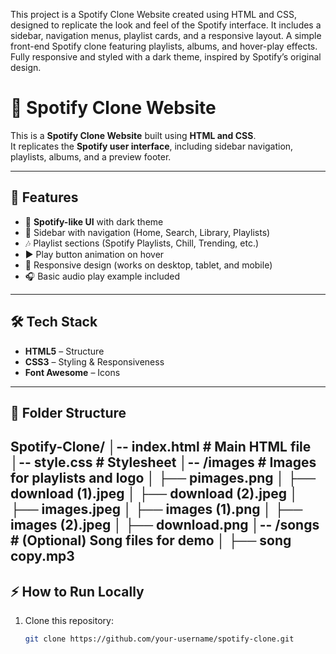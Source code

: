 This project is a Spotify Clone Website created using HTML and CSS, designed to replicate the look and feel of the Spotify interface. It includes a sidebar, navigation menus, playlist cards, and a responsive layout.
A simple front-end Spotify clone featuring playlists, albums, and hover-play effects. Fully responsive and styled with a dark theme, inspired by Spotify’s original design.
# 🎵 Spotify Clone Website

This is a **Spotify Clone Website** built using **HTML and CSS**.  
It replicates the **Spotify user interface**, including sidebar navigation, playlists, albums, and a preview footer.

---

## 🚀 Features
- 🎨 **Spotify-like UI** with dark theme  
- 📂 Sidebar with navigation (Home, Search, Library, Playlists)  
- 🎶 Playlist sections (Spotify Playlists, Chill, Trending, etc.)  
- ▶️ Play button animation on hover  
- 📱 Responsive design (works on desktop, tablet, and mobile)  
- 🎧 Basic audio play example included  
---

## 🛠️ Tech Stack
- **HTML5** – Structure  
- **CSS3** – Styling & Responsiveness  
- **Font Awesome** – Icons  
---

## 📂 Folder Structure
Spotify-Clone/
│-- index.html # Main HTML file
│-- style.css # Stylesheet
│-- /images # Images for playlists and logo
│ ├── pimages.png
│ ├── download (1).jpeg
│ ├── download (2).jpeg
│ ├── images.jpeg
│ ├── images (1).png
│ ├── images (2).jpeg
│ ├── download.png
│-- /songs # (Optional) Song files for demo
│ ├── song copy.mp3
---

## ⚡ How to Run Locally
1. Clone this repository:
   ```bash
   git clone https://github.com/your-username/spotify-clone.git
